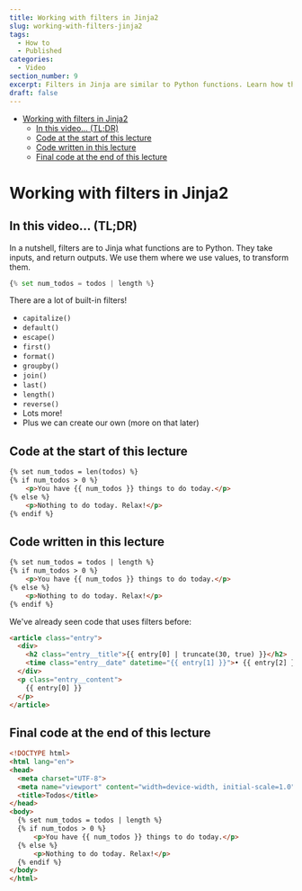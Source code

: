 ```yaml
---
title: Working with filters in Jinja2
slug: working-with-filters-jinja2
tags:
  - How to
  - Published
categories:
  - Video
section_number: 9
excerpt: Filters in Jinja are similar to Python functions. Learn how they work in this lecture.
draft: false
---
```


- [Working with filters in Jinja2](#working-with-filters-in-jinja2)
  - [In this video... (TL;DR)](#in-this-video-tldr)
  - [Code at the start of this lecture](#code-at-the-start-of-this-lecture)
  - [Code written in this lecture](#code-written-in-this-lecture)
  - [Final code at the end of this lecture](#final-code-at-the-end-of-this-lecture)

# Working with filters in Jinja2

## In this video... (TL;DR)
In a nutshell, filters are to Jinja what functions are to Python. They take inputs, and return outputs. We use them where we use values, to transform them.

```python
{% set num_todos = todos | length %}
```

There are a lot of built-in filters!

- `capitalize()`
- `default()`
- `escape()`
- `first()`
- `format()`
- `groupby()`
- `join()`
- `last()`
- `length()`
- `reverse()`
- Lots more!
- Plus we can create our own (more on that later)

## Code at the start of this lecture

```html
{% set num_todos = len(todos) %}
{% if num_todos > 0 %}
    <p>You have {{ num_todos }} things to do today.</p>
{% else %}
    <p>Nothing to do today. Relax!</p>
{% endif %}
```

## Code written in this lecture

```html
{% set num_todos = todos | length %}
{% if num_todos > 0 %}
    <p>You have {{ num_todos }} things to do today.</p>
{% else %}
    <p>Nothing to do today. Relax!</p>
{% endif %}
```

We've already seen code that uses filters before:

```html
<article class="entry">
  <div>
    <h2 class="entry__title">{{ entry[0] | truncate(30, true) }}</h2>
    <time class="entry__date" datetime="{{ entry[1] }}">• {{ entry[2] }}</time>
  </div>
  <p class="entry__content">
    {{ entry[0] }}
  </p>
</article>
```

## Final code at the end of this lecture

```html
<!DOCTYPE html>
<html lang="en">
<head>
  <meta charset="UTF-8">
  <meta name="viewport" content="width=device-width, initial-scale=1.0">
  <title>Todos</title>
</head>
<body>
  {% set num_todos = todos | length %}
  {% if num_todos > 0 %}
      <p>You have {{ num_todos }} things to do today.</p>
  {% else %}
      <p>Nothing to do today. Relax!</p>
  {% endif %}
</body>
</html>
```
